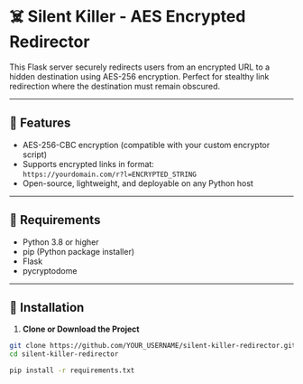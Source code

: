 # ☠️ Silent Killer - AES Encrypted Redirector

This Flask server securely redirects users from an encrypted URL to a hidden destination using AES-256 encryption. Perfect for stealthy link redirection where the destination must remain obscured.

---

## 🔧 Features

- AES-256-CBC encryption (compatible with your custom encryptor script)
- Supports encrypted links in format:  
  `https://yourdomain.com/r?l=ENCRYPTED_STRING`
- Open-source, lightweight, and deployable on any Python host

---

## 🧠 Requirements

- Python 3.8 or higher
- pip (Python package installer)
- Flask
- pycryptodome

---

## 🚀 Installation

1. **Clone or Download the Project**

```bash
git clone https://github.com/YOUR_USERNAME/silent-killer-redirector.git
cd silent-killer-redirector

pip install -r requirements.txt